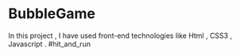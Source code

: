 # BubbleGame
In this project , I have used front-end technologies like Html , CSS3 , Javascript .
#hit_and_run
